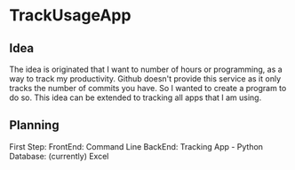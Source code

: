 # TrackUsageApp

## Idea
  The idea is originated that I want to number of hours or programming, as a way to track my productivity. Github doesn't provide this service as it only tracks the number of commits you have. So I wanted to create a program to do so. 
  This idea can be extended to tracking all apps that I am using.

## Planning
First Step:
  FrontEnd: Command Line 
  BackEnd: Tracking App - Python
  Database: (currently) Excel

